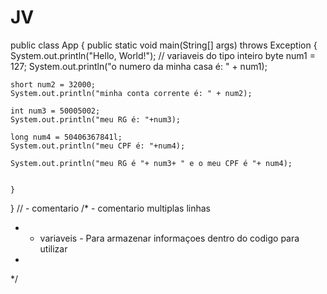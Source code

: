 # JV

public class App {
    public static void main(String[] args) throws Exception {
        System.out.println("Hello, World!");
    // variaveis do tipo inteiro 
    byte num1 = 127;
    System.out.println("o numero da minha casa é: " + num1);
    
    short num2 = 32000;
    System.out.println("minha conta corrente é: " + num2);

    int num3 = 50005002;
    System.out.println("meu RG é: "+num3);

    long num4 = 50406367841l;
    System.out.println("meu CPF é: "+num4);

    System.out.println("meu RG é "+ num3+ " e o meu CPF é "+ num4);
    
    
    }
    
}
// - comentario
/* - comentario multiplas linhas 
 * - variaveis - Para armazenar informaçoes dentro do codigo para utilizar
 * 
*/
